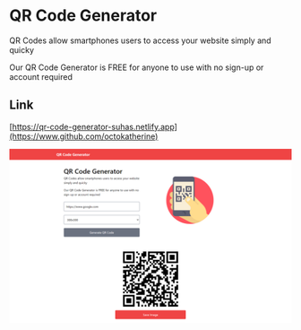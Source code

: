 # QR Code Generator

QR Codes allow smartphones users to access your website simply and quicky

Our QR Code Generator is FREE for anyone to use with no sign-up or account required

## Link

[https://qr-code-generator-suhas.netlify.app](https://www.github.com/octokatherine)

![Logo](https://raw.githubusercontent.com/SuhasKamble/QR-Code-Generator/master/img/screens.png)
